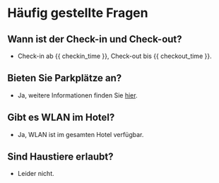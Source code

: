 # **Häufig gestellte Fragen**

## Wann ist der Check-in und Check-out?
- Check-in ab {{ checkin_time }}, Check-out bis {{ checkout_time }}.

## Bieten Sie Parkplätze an?
- Ja, weitere Informationen finden Sie [hier](parking.md).

## Gibt es WLAN im Hotel?
- Ja, WLAN ist im gesamten Hotel verfügbar.

## Sind Haustiere erlaubt?
- Leider nicht.
